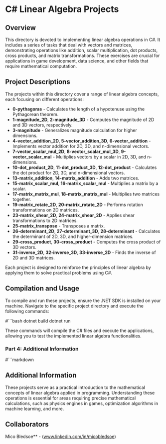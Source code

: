 # C# Linear Algebra Projects

## Overview

This directory is devoted to implementing linear algebra operations in C#. It includes a series of tasks that deal with vectors and matrices, demonstrating operations like addition, scalar multiplication, dot products, cross products, and matrix transformations. These exercises are crucial for applications in game development, data science, and other fields that require mathematical computation.

## Project Descriptions

The projects within this directory cover a range of linear algebra concepts, each focusing on different operations:

- **0-pythagoras** - Calculates the length of a hypotenuse using the Pythagorean theorem.
- **1-magnitude_2D**, **2-magnitude_3D** - Computes the magnitude of 2D and 3D vectors, respectively.
- **3-magnitude** - Generalizes magnitude calculation for higher dimensions.
- **4-vector_addition_2D**, **5-vector_addition_3D**, **6-vector_addition** - Implements vector addition for 2D, 3D, and n-dimensional vectors.
- **7-vector_scalar_mul_2D**, **8-vector_scalar_mul_3D**, **9-vector_scalar_mul** - Multiplies vectors by a scalar in 2D, 3D, and n-dimensions.
- **10-dot_product_2D**, **11-dot_product_3D**, **12-dot_product** - Calculates the dot product for 2D, 3D, and n-dimensional vectors.
- **13-matrix_addition**, **14-matrix_addition** - Adds two matrices.
- **15-matrix_scalar_mul**, **16-matrix_scalar_mul** - Multiplies a matrix by a scalar.
- **17-matrix_matrix_mul**, **18-matrix_matrix_mul** - Multiplies two matrices together.
- **19-matrix_rotate_2D**, **20-matrix_rotate_2D** - Performs rotation transformations on 2D matrices.
- **23-matrix_shear_2D**, **24-matrix_shear_2D** - Applies shear transformations to 2D matrices.
- **25-matrix_transpose** - Transposes a matrix.
- **26-determinant_2D**, **27-determinant_3D**, **28-determinant** - Calculates the determinant of 2D, 3D, and higher-dimension matrices.
- **29-cross_product**, **30-cross_product** - Computes the cross product of 3D vectors.
- **31-inverse_2D**, **32-inverse_3D**, **33-inverse_2D** - Finds the inverse of 2D and 3D matrices.

Each project is designed to reinforce the principles of linear algebra by applying them to solve practical problems using C#.

## Compilation and Usage

To compile and run these projects, ensure the .NET SDK is installed on your machine. Navigate to the specific project directory and execute the following commands:

#```bash
dotnet build
dotnet run

These commands will compile the C# files and execute the applications, allowing you to test the implemented linear algebra functionalities.


### Part 4: Additional Information
#```markdown
## Additional Information

These projects serve as a practical introduction to the mathematical concepts of linear algebra applied in programming. Understanding these operations is essential for areas requiring precise mathematical calculations, such as physics engines in games, optimization algorithms in machine learning, and more.

## Collaborators
Mico Bledsoe** - (www.linkedin.com/in/micobledsoe)
